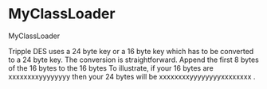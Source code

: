 # MyClassLoader
MyClassLoader


Tripple DES uses a 24 byte key or a 16 byte key which has to be converted to a 24 byte key. The conversion is straightforward. Append the first 8 bytes of the 16 bytes to the 16 bytes To illustrate, if your 16 bytes are xxxxxxxxyyyyyyyy then your 24 bytes will be xxxxxxxxyyyyyyyyxxxxxxxx .
